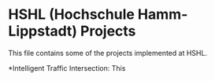 # HSHL (Hochschule Hamm-Lippstadt) Projects
This file contains some of the projects implemented at HSHL.

*Intelligent Traffic Intersection:
This 
